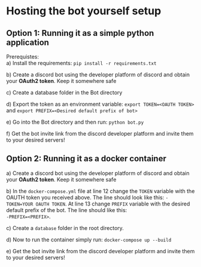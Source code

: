 # Hosting the bot yourself setup

## Option 1: Running it as a simple python application

Prerequistes:<br>
a) Install the requirements: ```pip install -r requirements.txt```<br>

b) Create a discord bot using the developer platform of discord and obtain your **OAuth2 token**. Keep it somewhere safe

c) Create a database folder in the Bot directory

d) Export the token as an environment variable: ```export TOKEN=<OAUTH TOKEN>``` and ```export PREFIX=<Desired default prefix of bot>```

e) Go into the Bot directory and then run: ```python bot.py```

f) Get the bot invite link from the discord developer platform and invite them to your desired servers!


## Option 2: Running it as a docker container
a) Create a discord bot using the developer platform of discord and obtain your **OAuth2 token**. Keep it somewhere safe

b) In the ```docker-compose.yml``` file at line 12 change the ```TOKEN``` variable with the OAUTH token you received above.
The line should look like this: ```- TOKEN=YOUR OAUTH TOKEN```. At line 13 change ```PREFIX``` variable with the desired default prefix of the bot. The line should like this: <br>```-PREFIX=<PREFIX>```.

c) Create a ```database``` folder in the root directory.

d) Now to run the container simply run:
```docker-compose up --build```

e) Get the bot invite link from the discord developer platform and invite them to your desired servers!
